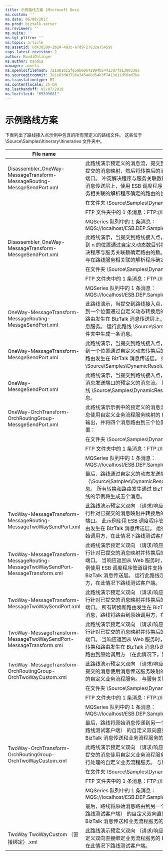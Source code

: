 ```yaml
---
title: 示例路线方案 |Microsoft Docs
ms.custom: ''
ms.date: 06/08/2017
ms.prod: biztalk-server
ms.reviewer: ''
ms.suite: ''
ms.tgt_pltfrm: ''
ms.topic: article
ms.assetid: 6d438580-2b24-493c-a7d9-27632a75459c
caps.latest.revision: 2
author: MandiOhlinger
ms.author: mandia
manager: anneta
ms.openlocfilehash: 721a01015fe58b60642894b54423d7fa1309330a
ms.sourcegitcommit: 381e83d43796a345488d54b3f7413e11d56ad7be
ms.translationtype: MT
ms.contentlocale: zh-CN
ms.lasthandoff: 05/07/2019
ms.locfileid: "65399681"
---
```

# <a name="the-sample-itinerary-scenarios"></a>示例路线方案
下表列出了路线接入点示例中包含的所有预定义的路线文件。 这些位于 \Source\Samples\Itinerary\Itineraries 文件夹中。  
  
|File name|Description|  
|---------------|-----------------|  
|Disassembler_OneWay-MessageTransform-MessageRouting-MessgeSendPort.xml|此路线演示预定义的消息流，提交到路线接入点，指示 Microsoft BizTalk 执行针对提交的消息映射，然后将转换后的消息路由到 n，通过自定义动态的位置的数目发送端口。 冲突解决程序与服务关联数确定路由的数。 所有转换和路由发生在 BizTalk 消息传送层上，使用 ESB 调度程序管道组件支持的可选路由消息服务。 与在路线服务相关联的解析程序确定的路由的位置。 运行此路线将生成以下消息：|  
||在文件夹 \Source\Samples\DynamicResolution\Test\Filedrop\Out 2 条消息|  
||FTP 文件夹中的 1 条消息：FTP://localhost/out/%MessageID%.xml|  
||MQSeries 队列中的 1 条消息：MQS://localhost/ESB.DEP.Sample.QueueManager/TEST.OUT/%MessageID.xml|  
|Disassembler_OneWay-MessageTransform-MessgeSendPort.xml|此路线演示，当提交到路线接入点，指示 BizTalk 执行针对已提交的消息映射并路由到 n 的位置通过自定义动态数目转换后的消息发送端口的预定义的消息流。 冲突解决程序与服务关联数确定路由的数。 所有转换和路由发生在 BizTalk 消息传送层。 与在路线服务相关联的解析程序确定的路由的位置。 运行此路线将生成以下消息：|  
||在文件夹 \Source\Samples\DynamicResolution\Test\Filedrop\Out 2 条消息|  
||FTP 文件夹中的 1 条消息：FTP://localhost/out/%MessageID%.xml|  
||MQSeries 队列中的 1 条消息：MQS://localhost/ESB.DEP.Sample.QueueManager/TEST.OUT/%MessageID.xml|  
|OneWay-MessageTransform-MessageRouting-MessgeSendPort.xml|此路线演示，当提交到路线接入点，指示 BizTalk 执行针对已提交的消息映射并路由到一个位置通过自定义动态转换后的消息发送端口的预定义的消息流。 所有转换和路由发生在 BizTalk 消息传送层上，使用 ESB 调度程序管道组件支持的可选路由消息服务。 运行此路线 \Source\Samples\DynamicResolution\Test\Filedrop\Out 文件夹中生成一条消息。|  
|OneWay-MessageTransform-MessgeSendPort.xml|此路线演示，当提交到路线接入点，指示 BizTalk 执行针对已提交的消息映射并路由到一个位置通过自定义动态转换后的消息发送端口的预定义的消息流。 所有转换和路由发生在 BizTalk 消息传送层。 运行此路线 \Source\Samples\DynamicResolution\Test\Filedrop\Out 文件夹中生成一条消息。|  
|OneWay-MessgeSendPort.xml|此路线演示，当提交到路线接入点，指示 BizTalk 将路由到一个位置通过自定义动态消息发送端口的预定义的消息流。 所有路由发生在 BizTalk 消息传送层。 运行此路线 \Source\Samples\DynamicResolution\Test\Filedrop\Out 文件夹中生成一条消息。|  
|OneWay-OrchTransform-OrchRoutingGroup-MessgeSendPort.xml|此路线演示示例中的预定义的消息流，提交到路线接入点，指示要执行对已提交的消息使用自定义业务流程服务映射的 BizTalk。 然后，第二个自定义业务流程服务处理输出，并将四个消息路由到三个位置。 与此服务关联的解析程序确定以下路由位置：|  
||在文件夹 \Source\Samples\DynamicResolution\Test\Filedrop\Out 2 条消息|  
||FTP 文件夹中的 1 条消息：FTP://localhost/out/%MessageID%.xml|  
||MQSeries 队列中的 1 条消息：MQS://localhost/ESB.DEP.Sample.QueueManager/TEST.OUT/%MessageID.xml|  
||最后，路线通过自定义的动态发送端口将路由到一个单独位置 （\Source\Samples\DynamicResolution\Test\Filedrop\Out 文件夹） 的原始消息。 所有转换和路由发生通过 BizTalk 消息传送和业务流程服务的组合。 运行此路线的示例将生成五个消息。|  
|TwoWay-MessageTransform-MessageRouting-MessageTwoWaySendPort.xml|此路线演示预定义双向 （请求/响应） 消息流，提交到路线接入点，指示 BizTalk 执行针对已提交的消息映射并转换后的消息路由到通过 Web 服务自定义动态双向发送端口。 此示例使用 ESB 调度程序管道组件支持的可选路由消息服务。 所有转换和路由发生在 BizTalk 消息传送层。 运行此路线示例生成单个响应消息，路线将路由到原始调用方，在此情况下路线测试客户端。|  
|TwoWay-MessageTransform-MessageRouting-MessageTwoWaySendPort-MessageTransform.xml|此路线演示预定义双向 （请求/响应） 消息流，提交到路线接入点，指示 BizTalk 执行针对已提交的消息映射并转换后的消息路由到通过 Web 服务自定义动态双向发送端口。 当响应返回从 Web 服务时，路线指示 BizTalk 执行对响应消息的映射。 此示例使用 ESB 调度程序管道组件支持的可选路由消息服务。 所有转换和路由发生在 BizTalk 消息传送层。 运行此路线示例生成单个响应消息，路线将路由到原始调用方，在此情况下路线测试客户端。|  
|TwoWay-MessageTransform-MessageTwoWaySendPort.xml|此路线演示预定义双向 （请求/响应） 消息流，提交到路线接入点，指示 BizTalk 执行针对已提交的消息映射并转换后的消息路由到通过 Web 服务自定义动态双向发送端口。 所有转换和路由发生在 BizTalk 消息传送层。 运行此路线示例生成单个响应消息，路线将路由到原始调用方，在此情况下路线测试客户端。|  
|TwoWay-MessageTransform-MessageTwoWaySendPort-MessageTransform.xml|此路线演示预定义双向 （请求/响应） 消息流，提交到路线接入点，指示 BizTalk 执行针对已提交的消息映射并转换后的消息路由到通过 Web 服务自定义动态双向发送端口。 当响应返回从 Web 服务时，路线指示 BizTalk 执行对响应消息的映射。 所有转换和路由发生在 BizTalk 消息传送层。 运行此路线示例生成单个响应消息，路线将路由到原始调用方 （在此情况下，路线测试客户端）。|  
|TwoWay-MessageTransform-OrchRoutingGroup-OrchTwoWayCustom.xml|此路线演示预定义双向 （请求/响应） 消息流，提交到路线接入点，指示要执行对已提交的消息使用消息传送服务映射的 BizTalk。 路线然后将输出传递给对其进行处理的自定义业务流程服务。 与服务关联的解析程序确定以下四个路由位置：|  
||在文件夹 \Source\Samples\DynamicResolution\Test\Filedrop\Out 2 条消息|  
||FTP 文件夹中的 1 条消息：FTP://localhost/out/%MessageID%.xml|  
||MQSeries 队列中的 1 条消息：MQS://localhost/ESB.DEP.Sample.QueueManager/TEST.OUT/%MessageID.xml|  
||最后，路线将原始消息传递到另一个将响应消息路由回原始调用方 （在此情况下，路线测试客户端） 的自定义双向直接绑定业务流程服务。 所有转换和路由是通过 BizTalk 消息传送和业务流程服务的组合。|  
|TwoWay-OrchTransform-OrchRoutingGroup-OrchTwoWayCustom.xml|此路线演示预定义双向 （请求/响应） 消息流，提交到路线接入点，指示要执行对已提交的消息使用自定义业务流程服务映射的 BizTalk。 路线然后将输出传递给对其进行处理的自定义业务流程服务。 与服务关联的解析程序确定以下四个路由位置：|  
||在文件夹 \Source\Samples\DynamicResolution\Test\Filedrop\Out 2 条消息|  
||FTP 文件夹中的 1 条消息：FTP://localhost/out/%MessageID%.xml|  
||MQSeries 队列中的 1 条消息：MQS://localhost/ESB.DEP.Sample.QueueManager/TEST.OUT/%MessageID.xml|  
||最后，路线将原始消息路由到另一个将响应消息路由回原始调用方 （在此情况下，路线测试客户端） 的自定义双向直接绑定业务流程服务。 所有转换和路由是通过 BizTalk 消息传送和业务流程服务的组合。|  
|TwoWay TwoWayCustom （直接绑定）.xml|此路线演示预定义双向 （请求/响应） 消息流，提交到路线接入点，指示要执行的自定义双向直接绑定业务流程服务的 BizTalk。 此服务将响应消息路由回原始调用方，在此情况下路线测试客户端。|